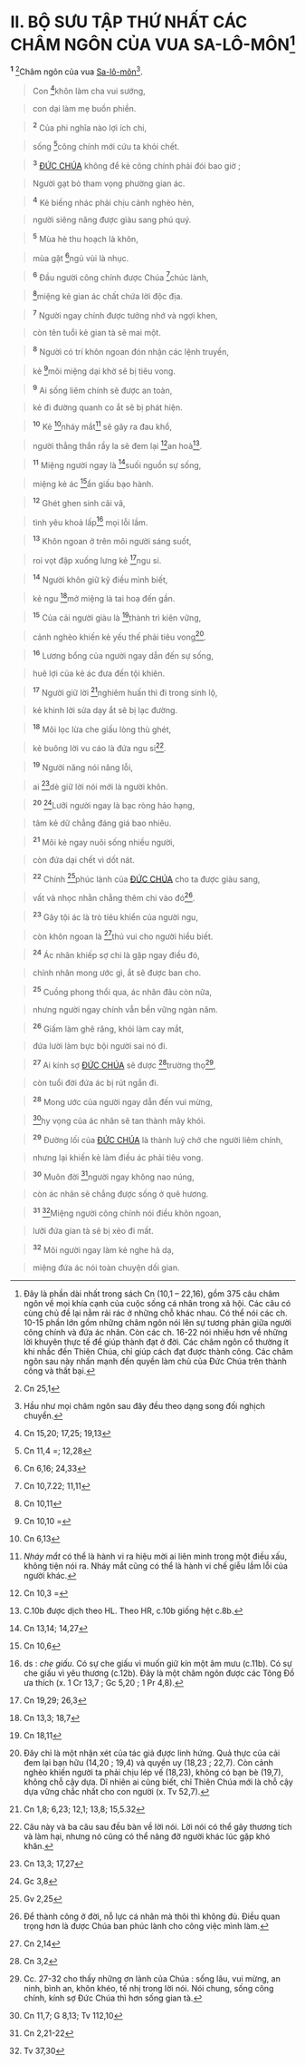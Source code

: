 # II. BỘ SƯU TẬP THỨ NHẤT CÁC CHÂM NGÔN CỦA VUA SA-LÔ-MÔN[^1-8ec38db4-283d-4f65-9908-3e7cceef40f6]
<sup><b>1</b></sup> [^1@-8ec38db4-283d-4f65-9908-3e7cceef40f6]Châm ngôn của vua [Sa-lô-môn]()[^2-8ec38db4-283d-4f65-9908-3e7cceef40f6].


> Con [^2@-8ec38db4-283d-4f65-9908-3e7cceef40f6]khôn làm cha vui sướng,
>


> con dại làm mẹ buồn phiền.
>


> <sup><b>2</b></sup> Của phi nghĩa nào lợi ích chi,
>


> sống [^3@-8ec38db4-283d-4f65-9908-3e7cceef40f6]công chính mới cứu ta khỏi chết.
>


> <sup><b>3</b></sup> [ĐỨC CHÚA]() không để kẻ công chính phải đói bao giờ ;
>


> Người gạt bỏ tham vọng phường gian ác.
>


> <sup><b>4</b></sup> Kẻ biếng nhác phải chịu cảnh nghèo hèn,
>


> người siêng năng được giàu sang phú quý.
>


> <sup><b>5</b></sup> Mùa hè thu hoạch là khôn,
>


> mùa gặt [^4@-8ec38db4-283d-4f65-9908-3e7cceef40f6]ngủ vùi là nhục.
>


> <sup><b>6</b></sup> Đầu người công chính được Chúa [^5@-8ec38db4-283d-4f65-9908-3e7cceef40f6]chúc lành,
>


> [^6@-8ec38db4-283d-4f65-9908-3e7cceef40f6]miệng kẻ gian ác chất chứa lời độc địa.
>


> <sup><b>7</b></sup> Người ngay chính được tưởng nhớ và ngợi khen,
>


> còn tên tuổi kẻ gian tà sẽ mai một.
>


> <sup><b>8</b></sup> Người có trí khôn ngoan đón nhận các lệnh truyền,
>


> kẻ [^7@-8ec38db4-283d-4f65-9908-3e7cceef40f6]môi miệng dại khờ sẽ bị tiêu vong.
>


> <sup><b>9</b></sup> Ai sống liêm chính sẽ được an toàn,
>


> kẻ đi đường quanh co ắt sẽ bị phát hiện.
>


> <sup><b>10</b></sup> Kẻ [^8@-8ec38db4-283d-4f65-9908-3e7cceef40f6]nháy mắt[^3-8ec38db4-283d-4f65-9908-3e7cceef40f6] sẽ gây ra đau khổ,
>


> người thẳng thắn rầy la sẽ đem lại [^9@-8ec38db4-283d-4f65-9908-3e7cceef40f6]an hoà[^4-8ec38db4-283d-4f65-9908-3e7cceef40f6].
>


> <sup><b>11</b></sup> Miệng người ngay là [^10@-8ec38db4-283d-4f65-9908-3e7cceef40f6]suối nguồn sự sống,
>


> miệng kẻ ác [^11@-8ec38db4-283d-4f65-9908-3e7cceef40f6]ẩn giấu bạo hành.
>


> <sup><b>12</b></sup> Ghét ghen sinh cãi vã,
>


> tình yêu khoả lấp[^5-8ec38db4-283d-4f65-9908-3e7cceef40f6] mọi lỗi lầm.
>


> <sup><b>13</b></sup> Khôn ngoan ở trên môi người sáng suốt,
>


> roi vọt đập xuống lưng kẻ [^12@-8ec38db4-283d-4f65-9908-3e7cceef40f6]ngu si.
>


> <sup><b>14</b></sup> Người khôn giữ kỹ điều mình biết,
>


> kẻ ngu [^13@-8ec38db4-283d-4f65-9908-3e7cceef40f6]mở miệng là tai hoạ đến gần.
>


> <sup><b>15</b></sup> Của cải người giàu là [^14@-8ec38db4-283d-4f65-9908-3e7cceef40f6]thành trì kiên vững,
>


> cảnh nghèo khiến kẻ yếu thế phải tiêu vong[^6-8ec38db4-283d-4f65-9908-3e7cceef40f6].
>


> <sup><b>16</b></sup> Lương bổng của người ngay dẫn đến sự sống,
>


> huê lợi của kẻ ác đưa đến tội khiên.
>


> <sup><b>17</b></sup> Người giữ lời [^15@-8ec38db4-283d-4f65-9908-3e7cceef40f6]nghiêm huấn thì đi trong sinh lộ,
>


> kẻ khinh lời sửa dạy ắt sẽ bị lạc đường.
>


> <sup><b>18</b></sup> Môi lọc lừa che giấu lòng thù ghét,
>


> kẻ buông lời vu cáo là đứa ngu si[^7-8ec38db4-283d-4f65-9908-3e7cceef40f6].
>


> <sup><b>19</b></sup> Người năng nói năng lỗi,
>


> ai [^16@-8ec38db4-283d-4f65-9908-3e7cceef40f6]dè giữ lời nói mới là người khôn.
>


> <sup><b>20</b></sup> [^17@-8ec38db4-283d-4f65-9908-3e7cceef40f6]Lưỡi người ngay là bạc ròng hảo hạng,
>


> tâm kẻ dữ chẳng đáng giá bao nhiêu.
>


> <sup><b>21</b></sup> Môi kẻ ngay nuôi sống nhiều người,
>


> còn đứa dại chết vì dốt nát.
>


> <sup><b>22</b></sup> Chính [^18@-8ec38db4-283d-4f65-9908-3e7cceef40f6]phúc lành của [ĐỨC CHÚA]() cho ta được giàu sang,
>


> vất vả nhọc nhằn chẳng thêm chi vào đó[^8-8ec38db4-283d-4f65-9908-3e7cceef40f6].
>


> <sup><b>23</b></sup> Gây tội ác là trò tiêu khiển của người ngu,
>


> còn khôn ngoan là [^19@-8ec38db4-283d-4f65-9908-3e7cceef40f6]thú vui cho người hiểu biết.
>


> <sup><b>24</b></sup> Ác nhân khiếp sợ chi là gặp ngay điều đó,
>


> chính nhân mong ước gì, ắt sẽ được ban cho.
>


> <sup><b>25</b></sup> Cuồng phong thổi qua, ác nhân đâu còn nữa,
>


> nhưng người ngay chính vẫn bền vững ngàn năm.
>


> <sup><b>26</b></sup> Giấm làm ghê răng, khói làm cay mắt,
>


> đứa lười làm bực bội người sai nó đi.
>


> <sup><b>27</b></sup> Ai kính sợ [ĐỨC CHÚA]() sẽ được [^20@-8ec38db4-283d-4f65-9908-3e7cceef40f6]trường thọ[^9-8ec38db4-283d-4f65-9908-3e7cceef40f6],
>


> còn tuổi đời đứa ác bị rút ngắn đi.
>


> <sup><b>28</b></sup> Mong ước của người ngay dẫn đến vui mừng,
>


> [^21@-8ec38db4-283d-4f65-9908-3e7cceef40f6]hy vọng của ác nhân sẽ tan thành mây khói.
>


> <sup><b>29</b></sup> Đường lối của [ĐỨC CHÚA]() là thành luỹ chở che người liêm chính,
>


> nhưng lại khiến kẻ làm điều ác phải tiêu vong.
>


> <sup><b>30</b></sup> Muôn đời [^22@-8ec38db4-283d-4f65-9908-3e7cceef40f6]người ngay không nao núng,
>


> còn ác nhân sẽ chẳng được sống ở quê hương.
>


> <sup><b>31</b></sup> [^23@-8ec38db4-283d-4f65-9908-3e7cceef40f6]Miệng người công chính nói điều khôn ngoan,
>


> lưỡi đứa gian tà sẽ bị xẻo đi mất.
>


> <sup><b>32</b></sup> Môi người ngay làm kẻ nghe hả dạ,
>


> miệng đứa ác nói toàn chuyện dối gian.
>

[^1-8ec38db4-283d-4f65-9908-3e7cceef40f6]: Đây là phần dài nhất trong sách Cn (10,1 – 22,16), gồm 375 câu châm ngôn về mọi khía cạnh của cuộc sống cá nhân trong xã hội. Các câu có cùng chủ đề lại nằm rải rác ở những chỗ khác nhau. Có thể nói các ch. 10-15 phần lớn gồm những châm ngôn nói lên sự tương phản giữa người công chính và đứa ác nhân. Còn các ch. 16-22 nói nhiều hơn về những lời khuyên thực tế để giúp thành đạt ở đời. Các châm ngôn cổ thường ít khi nhắc đến Thiên Chúa, chỉ giúp cách đạt được thành công. Các châm ngôn sau này nhấn mạnh đến quyền làm chủ của Đức Chúa trên thành công và thất bại.
[^2-8ec38db4-283d-4f65-9908-3e7cceef40f6]: Hầu như mọi châm ngôn sau đây đều theo dạng song đối nghịch chuyển.
[^3-8ec38db4-283d-4f65-9908-3e7cceef40f6]: *Nháy mắt* có thể là hành vi ra hiệu mời ai liên minh trong một điều xấu, không tiện nói ra. Nháy mắt cũng có thể là hành vi chế giễu lầm lỗi của người khác.
[^4-8ec38db4-283d-4f65-9908-3e7cceef40f6]: C.10b được dịch theo HL. Theo HR, c.10b giống hệt c.8b.
[^5-8ec38db4-283d-4f65-9908-3e7cceef40f6]: ds : *che giấu*. Có sự che giấu vì muốn giữ kín một âm mưu (c.11b). Có sự che giấu vì yêu thương (c.12b). Đây là một châm ngôn được các Tông Đồ ưa thích (x. 1 Cr 13,7 ; Gc 5,20 ; 1 Pr 4,8).
[^6-8ec38db4-283d-4f65-9908-3e7cceef40f6]: Đây chỉ là một nhận xét của tác giả được linh hứng. Quả thực của cải đem lại bạn hữu (14,20 ; 19,4) và quyền uy (18,23 ; 22,7). Còn cảnh nghèo khiến người ta phải chịu lép vế (18,23), không có bạn bè (19,7), không chỗ cậy dựa. Dĩ nhiên ai cũng biết, chỉ Thiên Chúa mới là chỗ cậy dựa vững chắc nhất cho con người (x. Tv 52,7).
[^7-8ec38db4-283d-4f65-9908-3e7cceef40f6]: Câu này và ba câu sau đều bàn về lời nói. Lời nói có thể gây thương tích và làm hại, nhưng nó cũng có thể nâng đỡ người khác lúc gặp khó khăn.
[^8-8ec38db4-283d-4f65-9908-3e7cceef40f6]: Để thành công ở đời, nỗ lực cá nhân mà thôi thì không đủ. Điều quan trọng hơn là được Chúa ban phúc lành cho công việc mình làm.
[^9-8ec38db4-283d-4f65-9908-3e7cceef40f6]: Cc. 27-32 cho thấy những ơn lành của Chúa : sống lâu, vui mừng, an ninh, bình an, khôn khéo, tế nhị trong lời nói. Nói chung, sống công chính, kính sợ Đức Chúa thì hơn sống gian tà.
[^1@-8ec38db4-283d-4f65-9908-3e7cceef40f6]: Cn 25,1
[^2@-8ec38db4-283d-4f65-9908-3e7cceef40f6]: Cn 15,20; 17,25; 19,13
[^3@-8ec38db4-283d-4f65-9908-3e7cceef40f6]: Cn 11,4 =; 12,28
[^4@-8ec38db4-283d-4f65-9908-3e7cceef40f6]: Cn 6,16; 24,33
[^5@-8ec38db4-283d-4f65-9908-3e7cceef40f6]: Cn 10,7.22; 11,11
[^6@-8ec38db4-283d-4f65-9908-3e7cceef40f6]: Cn 10,11
[^7@-8ec38db4-283d-4f65-9908-3e7cceef40f6]: Cn 10,10 =
[^8@-8ec38db4-283d-4f65-9908-3e7cceef40f6]: Cn 6,13
[^9@-8ec38db4-283d-4f65-9908-3e7cceef40f6]: Cn 10,3 =
[^10@-8ec38db4-283d-4f65-9908-3e7cceef40f6]: Cn 13,14; 14,27
[^11@-8ec38db4-283d-4f65-9908-3e7cceef40f6]: Cn 10,6
[^12@-8ec38db4-283d-4f65-9908-3e7cceef40f6]: Cn 19,29; 26,3
[^13@-8ec38db4-283d-4f65-9908-3e7cceef40f6]: Cn 13,3; 18,7
[^14@-8ec38db4-283d-4f65-9908-3e7cceef40f6]: Cn 18,11
[^15@-8ec38db4-283d-4f65-9908-3e7cceef40f6]: Cn 1,8; 6,23; 12,1; 13,8; 15,5.32
[^16@-8ec38db4-283d-4f65-9908-3e7cceef40f6]: Cn 13,3; 17,27
[^17@-8ec38db4-283d-4f65-9908-3e7cceef40f6]: Gc 3,8
[^18@-8ec38db4-283d-4f65-9908-3e7cceef40f6]: Gv 2,25
[^19@-8ec38db4-283d-4f65-9908-3e7cceef40f6]: Cn 2,14
[^20@-8ec38db4-283d-4f65-9908-3e7cceef40f6]: Cn 3,2
[^21@-8ec38db4-283d-4f65-9908-3e7cceef40f6]: Cn 11,7; G 8,13; Tv 112,10
[^22@-8ec38db4-283d-4f65-9908-3e7cceef40f6]: Cn 2,21-22
[^23@-8ec38db4-283d-4f65-9908-3e7cceef40f6]: Tv 37,30